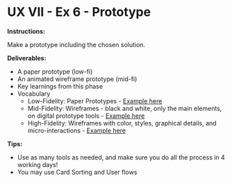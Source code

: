 # UX VII - Ex 6 - Prototype

**Instructions:** 

Make a prototype including the chosen solution. 

**Deliverables:** 

- A paper prototype (low-fi)
- An animated wireframe prototype (mid-fi)
- Key learnings from this phase
- Vocabulary
    - Low-Fidelity: Paper Prototypes - [Example here](https://miro.medium.com/max/1400/1*5nUfqqA2gjdAYHagjbHA5w.jpeg)
    - Mid-Fidelity: Wireframes - black and white, only the main elements, on digital prototype tools - [Example here](https://miro.medium.com/max/1400/1*eGSfaxwYbxUFomYbyO6GWw.png)
    - High-Fidelity: Wireframes with color, styles, graphical details, and micro-interactions - [Example here](https://miro.medium.com/max/1400/1*Xn0HSKAvhr4TZzC9lN5udw.gif)

**Tips:**

- Use as many tools as needed, and make sure you do all the process in 4 working days!
- You may use Card Sorting and User flows
